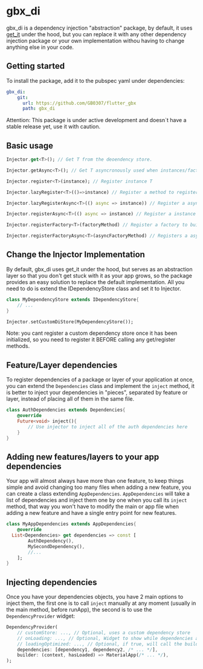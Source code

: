 # gbx_di
gbx_di is a dependency injection "abstraction" package, by default, it
uses [get_it](https://pub.dev/packages/get_it) under the hood, but you
can replace it with any other dependency injection package or your own
implementation withou having to change anything else in your code.  

## Getting started

To install the package, add it to the pubspec yaml under dependencies:

```yaml
gbx_di:
    git:
      url: https://github.com/GB0307/flutter_gbx
      path: gbx_di
```

Attention: This package is under active development and doesn`t have a stable 
release yet, use it with caution.

## Basic usage
```dart
Injector.get<T>(); // Get T from the deoendency store.

Injector.getAsync<T>(); // Get T asyncronously used when instances/factories are registered  asynctonously.

Injector.register<T>(instance); // Register instance T

Injector.lazyRegister<T>(()=>instance) // Register a method to register T once you call get for the first time

Injector.lazyRegisterAsync<T>(() async => instance)) // Register a async method to register T once you call get for the first time

Injector.registerAsync<T>(() async => instance) // Register a instance of T as soon as the Future completes

Injector.registerFactory<T>(factoryMethod) // Register a factory to build T every time you call get

Injector.registerFactoryAsync<T>(asyncFactoryMethod) // Registers a async factory method to create T every time you call get
```

## Change the Injector Implementation
By default, gbx_di uses get_it under the hood, but serves as an abstraction layer so that you don't get stuck with it as your app grows, so the package provides an easy solution to replace the default implementation. All you need to do is extend the IDependencyStore class and set it to Injector.
```dart
class MyDependencyStore extends IDependencyStore{
    // ...
}

Injector.setCustomDiStore(MyDependencyStore());
```
Note: you cant register a custom dependency store once it has been initialized, so you need to register it BEFORE calling any get/register methods.

## Feature/Layer dependencies
To register dependencies of a package or layer of your application at once, you can extend the `Dependencies` class and implement the `inject` method, it is better to inject your dependencies in "pieces", separated by feature or layer, instead of placing all of them in the same file.
```dart
class AuthDependencies extends Dependencies{
    @override
    Future<void> inject(){
        // Use injector to inject all of the auth dependencies here
    }
}
```

## Adding new features/layers to your app dependencies
Your app will almost always have more than one feature, to keep things simple and avoid changing too many files when adding a new feature, you can create a class extending `AppDependencies`. `AppDependencies` will take a list of dependencies and inject them one by one when you call its `inject` method, that way you won't have to modify the main or app file when adding a new feature and have a single entry point for new features.
```dart
class MyAppDependencies extends AppDependencies{
    @override
  List<Dependencies> get dependencies => const [
        AuthDependency(),
        MySecondDependency(),
        //...
    ];
}
```

## Injecting dependencies
Once you have your dependencies objects, you have 2 main options to inject them, the first one is to call `inject` manually at any moment (usually in the main method, before runApp), the second is to use the `DependencyProvider` widget:
```dart
DependencyProvider(
    // customStore: ..., // Optional, uses a custom dependency store
    // onLoading: ..., // Optional, Widget to show while dependencies are still loading
    // loadingOptimized: ..., // Optional, if true, will call the builder even when the dependency is still loading
    dependencies: [dependency1, dependency2, /* ... */],
    builder: (context, hasLoaded) => MaterialApp(/* ... */),
);
```
